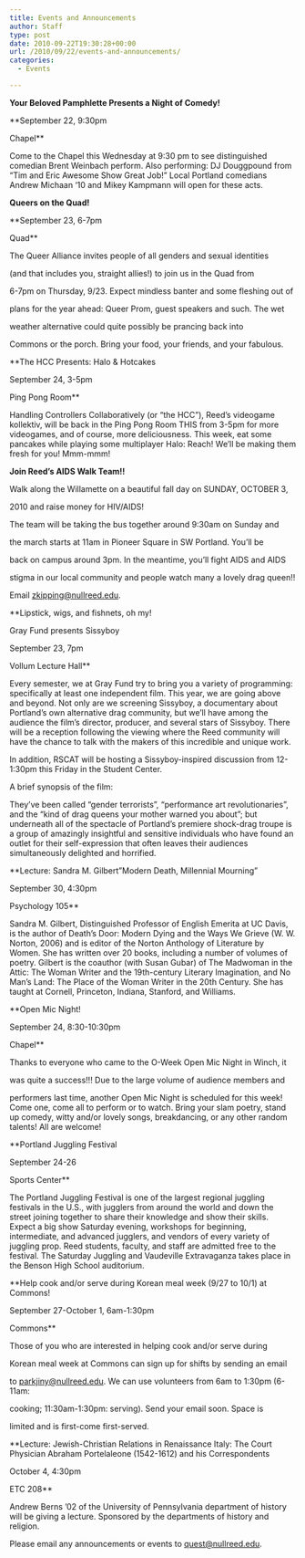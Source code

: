 ```yaml
---
title: Events and Announcements
author: Staff
type: post
date: 2010-09-22T19:30:28+00:00
url: /2010/09/22/events-and-announcements/
categories:
  - Events

---
```

**Your Beloved Pamphlette Presents a Night of Comedy!**
  
**September 22, 9:30pm
  
Chapel**

Come to the Chapel this Wednesday at 9:30 pm to see distinguished comedian Brent Weinbach perform. Also performing: DJ Douggpound from “Tim and Eric Awesome Show Great Job!” Local Portland comedians Andrew Michaan ‘10 and Mikey Kampmann will open for these acts.

**Queers on the Quad!**
  
**September 23, 6-7pm
  
Quad**

The Queer Alliance invites people of all genders and sexual identities
  
(and that includes you, straight allies!) to join us in the Quad from
  
6-7pm on Thursday, 9/23. Expect mindless banter and some fleshing out of
  
plans for the year ahead: Queer Prom, guest speakers and such. The wet
  
weather alternative could quite possibly be prancing back into
  
Commons or the porch. Bring your food, your friends, and your fabulous.

**The HCC Presents: Halo & Hotcakes
  
September 24, 3-5pm
  
Ping Pong Room**

Handling Controllers Collaboratively (or “the HCC”), Reed’s videogame kollektiv, will be back in the Ping Pong Room THIS from 3-5pm for more videogames, and of course, more deliciousness. This week, eat some pancakes while playing some multiplayer Halo: Reach! We’ll be making them fresh for you! Mmm-mmm!

**Join Reed’s AIDS Walk Team!!**

Walk along the Willamette on a beautiful fall day on SUNDAY, OCTOBER 3,
  
2010 and raise money for HIV/AIDS!

The team will be taking the bus together around 9:30am on Sunday and
  
the march starts at 11am in Pioneer Square in SW Portland. You’ll be
  
back on campus around 3pm. In the meantime, you’ll fight AIDS and AIDS
  
stigma in our local community and people watch many a lovely drag queen!!

Email [&#x7a;&#x6b;&#x69;&#x70;&#x70;&#x69;&#x6e;&#x67;&#x40;<span class="oe_displaynone">null</span>&#x72;&#x65;&#x65;&#x64;&#x2e;&#x65;&#x64;&#x75;][1].

**Lipstick, wigs, and fishnets, oh my!
  
Gray Fund presents Sissyboy
  
September 23, 7pm
  
Vollum Lecture Hall**

Every semester, we at Gray Fund try to bring you a variety of programming: specifically at least one independent film. This year, we are going above and beyond. Not only are we screening Sissyboy, a documentary about Portland’s own alternative drag community, but we’ll have among the audience the film’s director, producer, and several stars of Sissyboy. There will be a reception following the viewing where the Reed community will have the chance to talk with the makers of this incredible and unique work.

In addition, RSCAT will be hosting a Sissyboy-inspired discussion from 12-1:30pm this Friday in the Student Center.

A brief synopsis of the film:

They’ve been called “gender terrorists”, “performance art revolutionaries”, and the “kind of drag queens your mother warned you about”; but underneath all of the spectacle of Portland’s premiere shock-drag troupe is a group of amazingly insightful and sensitive individuals who have found an outlet for their self-expression that often leaves their audiences simultaneously delighted and horrified.

**Lecture: Sandra M. Gilbert”Modern Death, Millennial Mourning”
  
September 30, 4:30pm
  
Psychology 105**

Sandra M. Gilbert, Distinguished Professor of English Emerita at UC Davis, is the author of Death’s Door: Modern Dying and the Ways We Grieve (W. W. Norton, 2006) and is editor of the Norton Anthology of Literature by Women. She has written over 20 books, including a number of volumes of poetry. Gilbert is the coauthor (with Susan Gubar) of The Madwoman in the Attic: The Woman Writer and the 19th-century Literary Imagination, and No Man’s Land: The Place of the Woman Writer in the 20th Century. She has taught at Cornell, Princeton, Indiana, Stanford, and Williams.

**Open Mic Night!
  
September 24, 8:30-10:30pm
  
Chapel**

Thanks to everyone who came to the O-Week Open Mic Night in Winch, it
  
was quite a success!!! Due to the large volume of audience members and
  
performers last time, another Open Mic Night is scheduled for this week! Come one, come all to perform or to watch. Bring your slam poetry, stand up comedy, witty and/or lovely songs, breakdancing, or any other random talents! All are welcome!

**Portland Juggling Festival
  
September 24-26
  
Sports Center**

The Portland Juggling Festival is one of the largest regional juggling festivals in the U.S., with jugglers from around the world and down the street joining together to share their knowledge and show their skills. Expect a big show Saturday evening, workshops for beginning, intermediate, and advanced jugglers, and vendors of every variety of juggling prop. Reed students, faculty, and staff are admitted free to the festival. The Saturday Juggling and Vaudeville Extravaganza takes place in the Benson High School auditorium.

**Help cook and/or serve during Korean meal week (9/27 to 10/1) at Commons!
  
September 27-October 1, 6am-1:30pm
  
Commons**

Those of you who are interested in helping cook and/or serve during
  
Korean meal week at Commons can sign up for shifts by sending an email
  
to [&#x70;&#x61;&#x72;&#x6b;&#x6a;&#x69;&#x6e;&#x79;&#x40;<span class="oe_displaynone">null</span>&#x72;&#x65;&#x65;&#x64;&#x2e;&#x65;&#x64;&#x75;][2]. We can use volunteers from 6am to 1:30pm (6-11am:
  
cooking; 11:30am-1:30pm: serving). Send your email soon. Space is
  
limited and is first-come first-served.

**Lecture: Jewish-Christian Relations in Renaissance Italy: The Court Physician Abraham Portelaleone (1542-1612) and his Correspondents
  
October 4, 4:30pm
  
ETC 208**

Andrew Berns ’02 of the University of Pennsylvania department of history will be giving a lecture. Sponsored by the departments of history and religion.

Please email any announcements or events to [&#x71;&#x75;&#x65;&#x73;&#x74;&#x40;<span class="oe_displaynone">null</span>&#x72;&#x65;&#x65;&#x64;&#x2e;&#x65;&#x64;&#x75;][3].

 [1]: mailto:&#x7a;&#x6b;&#x69;&#x70;&#x70;&#x69;&#x6e;&#x67;&#x40;&#x72;&#x65;&#x65;&#x64;&#x2e;&#x65;&#x64;&#x75;
 [2]: mailto:&#x70;&#x61;&#x72;&#x6b;&#x6a;&#x69;&#x6e;&#x79;&#x40;&#x72;&#x65;&#x65;&#x64;&#x2e;&#x65;&#x64;&#x75;
 [3]: mailto:&#x71;&#x75;&#x65;&#x73;&#x74;&#x40;&#x72;&#x65;&#x65;&#x64;&#x2e;&#x65;&#x64;&#x75;